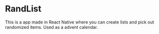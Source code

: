 # RandList

This is a app made in React Native where you can create lists and pick out randomized items. Used as a advent calendar.
